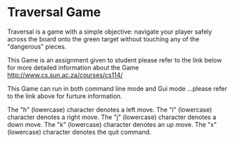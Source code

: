# Traversal Game
Traversal is a game with a simple objective: navigate your player safely across the board onto the green target without touching any of the "dangerous" pieces. 

This Game is an assignment given to student please refer to the link below for more detailed information about the Game
http://www.cs.sun.ac.za/courses/cs114/

This Game can run in both command line mode and Gui mode ...please refer to the link above for furture information.


The "h" (lowercase) character denotes a left move.
The "l" (lowercase) character denotes a right move.
The "j" (lowercase) character denotes a down move.
The "k" (lowercase) character denotes an up move.
The "x" (lowercase) character denotes the quit command.




